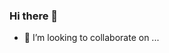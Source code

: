 ### Hi there 👋
- 👯 I’m looking to collaborate on ...


<!--
![dxh31by0dui11](https://github.com/mahf-TB/mahf-TB/assets/110841675/fd163385-54ae-42ff-8272-28d4cd597ce0)


**mahf-TB/mahf-TB** is a ✨ _special_ ✨ repository because its `README.md` (this file) appears on your GitHub profile.

Here are some ideas to get you started:

- 🌱 I’m currently learning ...

- 🤔 I’m looking for help with ...
- 💬 Ask me about ...
- 📫 How to reach me: ...
- 😄 Pronouns: ...
- ⚡ Fun fact: ...
-->

